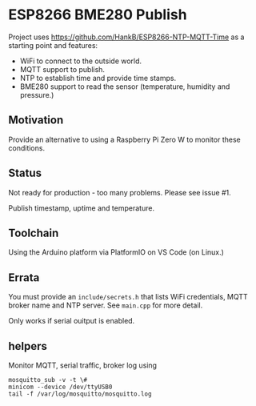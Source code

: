 # ESP8266 BME280 Publish

Project uses <https://github.com/HankB/ESP8266-NTP-MQTT-Time> as a starting point and features:

* WiFi to connect to the outside world.
* MQTT support to publish.
* NTP to establish time and provide time stamps.
* BME280 support to read the sensor (temperature, humidity and pressure.)

## Motivation

Provide an alternative to using a Raspberry Pi Zero W to monitor these conditions.

## Status

Not ready for production - too many problems. Please see issue #1.

Publish timestamp, uptime and temperature.

## Toolchain

Using the Arduino platform via PlatformIO on VS Code (on Linux.)

## Errata

You must provide an `include/secrets.h` that lists WiFi credentials, MQTT broker name and NTP server. See `main.cpp` for more detail.

Only works if serial ouitput is enabled.

## helpers

Monitor MQTT, serial traffic, broker log using 

```text
mosquitto_sub -v -t \#
minicom --device /dev/ttyUSB0
tail -f /var/log/mosquitto/mosquitto.log
```
